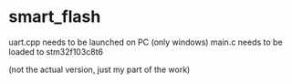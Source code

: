# smart_flash
uart.cpp needs to be launched on PC (only windows)
main.c needs to be loaded to stm32f103c8t6

(not the actual version, just my part of the work)
